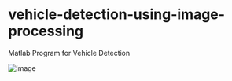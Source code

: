 # vehicle-detection-using-image-processing
Matlab Program for Vehicle Detection

![image](https://github.com/rayhankinan/distributed-ticketing-and-reservation-system/assets/29671825/8b6301ea-ad2c-4824-8b0e-4a914f3b0dfc)
